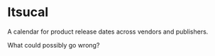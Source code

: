 # Itsucal

A calendar for product release dates across vendors and publishers.


What could possibly go wrong?
